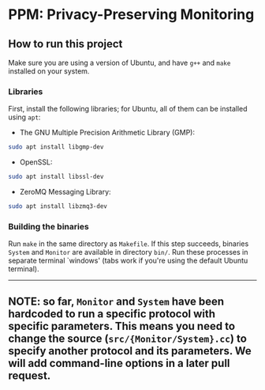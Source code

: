 # PPM: Privacy-Preserving Monitoring

## How to run this project

Make sure you are using a version of Ubuntu,
and have `g++` and `make` installed on your system.

### Libraries
First, install the following libraries;
for Ubuntu, all of them can be installed using `apt`:
* The GNU Multiple Precision Arithmetic Library (GMP):
```bash
sudo apt install libgmp-dev
```
* OpenSSL:
```bash
sudo apt install libssl-dev
```
* ZeroMQ Messaging Library:
```bash
sudo apt install libzmq3-dev
```

### Building the binaries
Run `make` in the same directory as `Makefile`.
If this step succeeds, binaries `System` and `Monitor` are available
in directory `bin/`. Run these processes in separate terminal `windows'
(tabs work if you're using the default Ubuntu terminal).

---
**NOTE:** so far, `Monitor` and `System` have been hardcoded
to run a specific protocol with specific parameters.
This means you need to change the source (`src/{Monitor/System}.cc`)
to specify another protocol and its parameters.
We will add command-line options in a later pull request.
---
